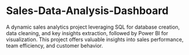 # Sales-Data-Analysis-Dashboard
A dynamic sales analytics project leveraging SQL for database creation, data cleaning, and key insights extraction, followed by Power BI for visualization. This project offers valuable insights into sales performance, team efficiency, and customer behavior.
